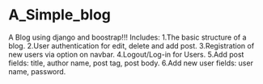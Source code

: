 # A_Simple_blog

A Blog using django and boostrap!!!
Includes:
1.The basic structure of a blog.
2.User authentication for edit, delete and add post.
3.Registration of new users via option on navbar.
4.Logout/Log-in for Users.
5.Add post fields: title, author name, post tag, post body.
6.Add new user fields: user name, password.
